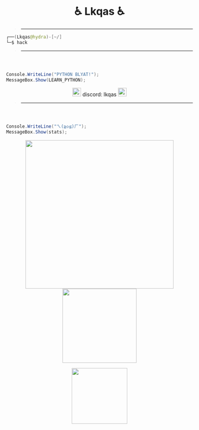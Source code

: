

<h1 align="center">♿ Lkqas ♿</h1>

> ** **

```java
┌──(Lkqas@hydra)-[~/]
└─$ hack
```
> ** **
```c#



Console.WriteLine("PYTHON BLYAT!");
MessageBox.Show(LEARN_PYTHON);

```



  <div align="center">
    
<img src="https://seeklogo.com/images/D/discord-color-logo-E5E6DFEF80-seeklogo.com.png" width="23"> discord: lkqas <img src="https://seeklogo.com/images/D/discord-color-logo-E5E6DFEF80-seeklogo.com.png" width="23">
</div>


> ** **
```c#



Console.WriteLine("ㄟ(≧◇≦)ㄏ");
MessageBox.Show(stats);

```


  <div align="center">



</div>

<p align="center" >
  <a href="https://github.com/fknMega/discord-tools" >
    <img src='https://github-readme-stats.vercel.app/api?username=v1lmok&show_icons=true&theme=tokyonight&rank_icon=github' width='400'>
    <img src='https://readme-jokes.vercel.app/api' width='200'>

  </a>
</p>



 <p align="center">

<img src='https://komarev.com/ghpvc/?username=v1lmok&color=brightgreen' width='150'>

</p>

</div>
